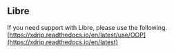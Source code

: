## Libre  
  
If you need support with Libre, please use the following.  
[https://xdrip.readthedocs.io/en/latest/use/OOP](https://xdrip.readthedocs.io/en/latest)  
